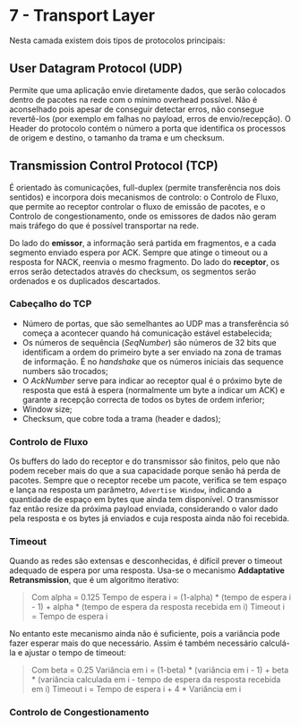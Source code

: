# 7 - Transport Layer

Nesta camada existem dois tipos de protocolos principais:

## User Datagram Protocol (UDP)

Permite que uma aplicação envie diretamente dados, que serão colocados dentro de pacotes na rede com o mínimo overhead possível. Não é aconselhado pois apesar de conseguir detectar erros, não consegue revertê-los (por exemplo em falhas no payload, erros de envio/recepção). O Header do protocolo contém o número a porta que identifica os processos de origem e destino, o tamanho da trama e um checksum. 

## Transmission Control Protocol (TCP)

É orientado às comunicações, full-duplex (permite transferência nos dois sentidos) e incorpora dois mecanismos de controlo: o Controlo de Fluxo, que permite ao receptor controlar o fluxo de emissão de pacotes, e o Controlo de congestionamento, onde os emissores de dados não geram mais tráfego do que é possível transportar na rede. <br>

Do lado do **emissor**, a informação será partida em fragmentos, e a cada segmento enviado espera por ACK. Sempre que atinge o timeout ou a resposta for NACK, reenvia o mesmo fragmento. Do lado do **receptor**, os erros serão detectados através do checksum, os segmentos serão ordenados e os duplicados descartados.

### Cabeçalho do TCP

- Número de portas, que são semelhantes ao UDP mas a transferência só começa a acontecer quando há comunicação estável estabelecida;
- Os números de sequência (*SeqNumber*) são números de 32 bits que identificam a ordem do primeiro byte a ser enviado na zona de tramas de informação. É no *handshake* que os números iniciais das sequence numbers são trocados;
- O *AckNumber* serve para indicar ao receptor qual é o próximo byte de resposta que está à espera (normalmente um byte a indicar um ACK) e garante a recepção correcta de todos os bytes de ordem inferior;
- Window size;
- Checksum, que cobre toda a trama (header e dados);

### Controlo de Fluxo

Os buffers do lado do receptor e do transmissor são finitos, pelo que não podem receber mais do que a sua capacidade porque senão há perda de pacotes. Sempre que o receptor recebe um pacote, verifica se tem espaço e lança na resposta um parâmetro, `Advertise Window`, indicando a quantidade de espaço em bytes que ainda tem disponível. O transmissor faz então resize da próxima payload enviada, considerando o valor dado pela resposta e os bytes já enviados e cuja resposta ainda não foi recebida. 

### Timeout

Quando as redes são extensas e desconhecidas, é difícil prever o timeout adequado de espera por uma resposta. Usa-se o mecanismo **Addaptative Retransmission**, que é um algoritmo iterativo:

> Com alpha = 0.125
> Tempo de espera i = (1-alpha) * (tempo de espera i - 1) + alpha * (tempo de espera da resposta recebida em i)
> Timeout i = Tempo de espera i

No entanto este mecanismo ainda não é suficiente, pois a variância pode fazer esperar mais do que necessário. Assim é também necessário calculá-la e ajustar o tempo de timeout:

> Com beta = 0.25
> Variância em i = (1-beta) * (variância em i - 1) + beta * (variância calculada em i - tempo de espera da resposta recebida em i)
> Timeout i = Tempo de espera i + 4 * Variância em i

### Controlo de Congestionamento

